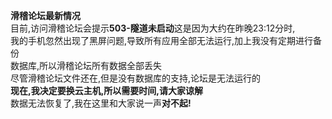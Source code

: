**滑稽论坛最新情况**  
目前,访问滑稽论坛会提示**503-隧道未启动**这是因为大约在昨晚23:12分时,  
我的手机忽然出现了黑屏问题,导致所有应用全部无法运行,加上我没有定期进行备份  
数据库,所以滑稽论坛所有数据全部丢失  
尽管滑稽论坛文件还在,但是没有数据库的支持,论坛是无法运行的  
**现在,我决定要换云主机,所以需要时间,请大家谅解**  
数据无法恢复了,我在这里和大家说一声**对不起!**
